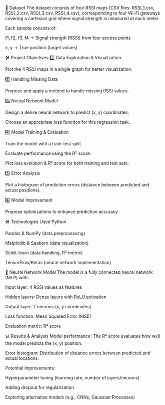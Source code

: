 📂 Dataset
The dataset consists of four RSSI maps (CSV files: RSSI_1.csv, RSSI_2.csv, RSSI_3.csv, RSSI_4.csv), corresponding to four Wi-Fi gateways covering a cartesian grid where signal strength is measured at each meter.

Each sample consists of:

f1, f2, f3, f4 → Signal strength (RSSI) from four access points

x, y → True position (target values)

🛠 Project Objectives
1️⃣ Data Exploration & Visualization

Plot the 4 RSSI maps in a single graph for better visualization.

2️⃣ Handling Missing Data

Propose and apply a method to handle missing RSSI values.

3️⃣ Neural Network Model

Design a dense neural network to predict (x, y) coordinates.

Choose an appropriate loss function for this regression task.

4️⃣ Model Training & Evaluation

Train the model with a train-test split.

Evaluate performance using the R² score.

Plot loss evolution & R² score for both training and test sets.

5️⃣ Error Analysis

Plot a histogram of prediction errors (distance between predicted and actual positions).

6️⃣ Model Improvement

Propose optimizations to enhance prediction accuracy.

🛠 Technologies Used
Python

Pandas & NumPy (data preprocessing)

Matplotlib & Seaborn (data visualization)

Scikit-learn (data handling, R² metric)

TensorFlow/Keras (neural network implementation)

🚀 Neural Network Model
The model is a fully connected neural network (MLP) with:

Input layer: 4 RSSI values as features

Hidden layers: Dense layers with ReLU activation

Output layer: 2 neurons (x, y coordinates)

Loss function: Mean Squared Error (MSE)

Evaluation metric: R² score

📊 Results & Analysis
Model performance: The R² score evaluates how well the model predicts the (x, y) position.

Error histogram: Distribution of distance errors between predicted and actual locations.

Potential Improvements:

Hyperparameter tuning (learning rate, number of layers/neurons)

Adding dropout for regularization

Exploring alternative models (e.g., CNNs, Gaussian Processes)


